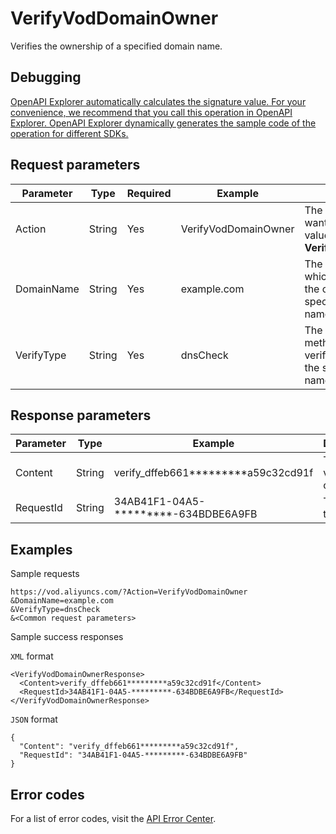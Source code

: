 # VerifyVodDomainOwner

Verifies the ownership of a specified domain name.

## Debugging

[OpenAPI Explorer automatically calculates the signature value. For your convenience, we recommend that you call this operation in OpenAPI Explorer. OpenAPI Explorer dynamically generates the sample code of the operation for different SDKs.](https://api.aliyun.com/#product=vod&api=VerifyVodDomainOwner&type=RPC&version=2017-03-21)

## Request parameters

|Parameter|Type|Required|Example|Description|
|---------|----|--------|-------|-----------|
|Action|String|Yes|VerifyVodDomainOwner|The operation that you want to perform. Set the value to **VerifyVodDomainOwner**. |
|DomainName|String|Yes|example.com|The domain name of which you want to verify the ownership. You can specify only one domain name in each call. |
|VerifyType|String|Yes|dnsCheck|The DNS verification method that is used to verify the ownership of the specified domain name. |

## Response parameters

|Parameter|Type|Example|Description|
|---------|----|-------|-----------|
|Content|String|verify\_dffeb661\*\*\*\*\*\*\*\*\*a59c32cd91f|The verification content. |
|RequestId|String|34AB41F1-04A5-\*\*\*\*\*\*\*\*\*-634BDBE6A9FB|The ID of the request. |

## Examples

Sample requests

```
https://vod.aliyuncs.com/?Action=VerifyVodDomainOwner
&DomainName=example.com
&VerifyType=dnsCheck
&<Common request parameters>
```

Sample success responses

`XML` format

```
<VerifyVodDomainOwnerResponse>
  <Content>verify_dffeb661*********a59c32cd91f</Content>
  <RequestId>34AB41F1-04A5-*********-634BDBE6A9FB</RequestId>
</VerifyVodDomainOwnerResponse>
```

`JSON` format

```
{
  "Content": "verify_dffeb661*********a59c32cd91f",
  "RequestId": "34AB41F1-04A5-*********-634BDBE6A9FB"
}
```

## Error codes

For a list of error codes, visit the [API Error Center](https://error-center.alibabacloud.com/status/product/vod).

